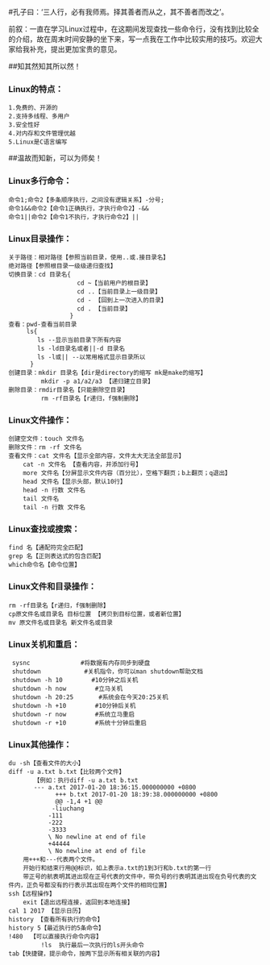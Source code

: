 #孔子曰：‘三人行，必有我师焉。择其善者而从之，其不善者而改之’。

前叙：一直在学习Linux过程中，在这期间发现查找一些命令行，没有找到比较全的介绍，故在周末时间安静的坐下来，写一点我在工作中比较实用的技巧。欢迎大家给我补充，提出更加宝贵的意见。

##知其然知其所以然！
### Linux的特点：
    1.免费的、开源的
    2.支持多线程、多用户
    3.安全性好
    4.对内存和文件管理优越
    5.Linux是C语言编写
    
##温故而知新，可以为师矣！
### Linux多行命令：
    命令1;命令2【多条顺序执行，之间没有逻辑关系】-分号;
    命令1&&命令2【命令1正确执行，才执行命令2】-&&
    命令1||命令2【命令1不执行，才执行命令2】||

### Linux目录操作：
    关于路径：相对路径【参照当前目录，使用..或.接目录名】
    绝对路径【参照根目录一级级递归查找】
    切换目录：cd 目录名{  
                       cd ~【当前用户的根目录】
                       cd ..【当前目录上一级目录】
                       cd - 【回到上一次进入的目录】
                       cd . 【当前目录】
                     }
    查看：pwd-查看当前目录
         ls{
            ls --显示当前目录下所有内容
            ls -ld目录名或者||-d 目录名
            ls -l或|| --以常用格式显示目录所以
          }
    创建目录：mkdir 目录名【dir是directory的缩写 mk是make的缩写】
             mkdir -p a1/a2/a3 【递归建立目录】
    删除目录：rmdir目录名【只能删除空目录】
             rm -rf目录名【r递归，f强制删除】

### Linux文件操作：
    创建空文件：touch 文件名
    删除文件：rm -rf 文件名
    查看文件：cat 文件名【显示全部内容，文件太大无法全部显示】
        cat -n 文件名 【查看内容，并添加行号】
        more 文件名【分屏显示文件内容（百分比），空格下翻页；b上翻页；q退出】
        head 文件名【显示头部，默认10行】
        head -n 行数 文件名 
        tail 文件名
        tail -n 行数 文件名
### Linux查找或搜索：
    find 名【通配符完全匹配】
    grep 名【正则表达式的包含匹配】
    which命令名【命令位置】

### Linux文件和目录操作：
    rm -rf目录名【r递归，f强制删除】
    cp原文件名或目录名 目标位置 【拷贝到目标位置，或者新位置】
    mv 原文件名或目录名 新文件名或目录

### Linux关机和重启：       
     sysnc              #将数据有内存同步到硬盘
     shutdown            #关机指令，你可以man shutdown帮助文档
     shutdown -h 10        #10分钟之后关机
     shutdown -h now        #立马关机
     shutdown -h 20:25       #系统会在今天20:25关机
     shutdown -h +10        #10分钟后关机
     shutdown -r now        #系统立马重启
     shutdown -r +10        #系统十分钟后重启
### Linux其他操作：
    du -sh【查看文件的大小】
    diff -u a.txt b.txt【比较两个文件】
           【例如：执行diff -u a.txt b.txt
           --- a.txt 2017-01-20 18:36:15.000000000 +0800
                 +++ b.txt 2017-01-20 18:39:38.000000000 +0800
                 @@ -1,4 +1 @@
                -liuchang
               -111
               -222
               -3333
               \ No newline at end of file
               +44444
               \ No newline at end of file
        用+++和---代表两个文件。
        开始行和结束行用@@标识，如上表示a.txt的1到3行和b.txt的第一行
        带正号的航表明其进出现在正号代表的文件中，带负号的行表明其进出现在负号代表的文件内，正负号都没有的行表示其出现在两个文件的相同位置】
    ssh【远程操作】
        exit【退出远程连接，返回到本地连接】
    cal 1 2017 【显示日历】
    history 【查看所有执行的命令】
    history 5【最近执行的5条命令】
    !480  【可以直接执行命令内容】
             !ls  执行最后一次执行的ls开头命令
    tab【快捷键，提示命令，按两下显示所有相关联的内容】
      

